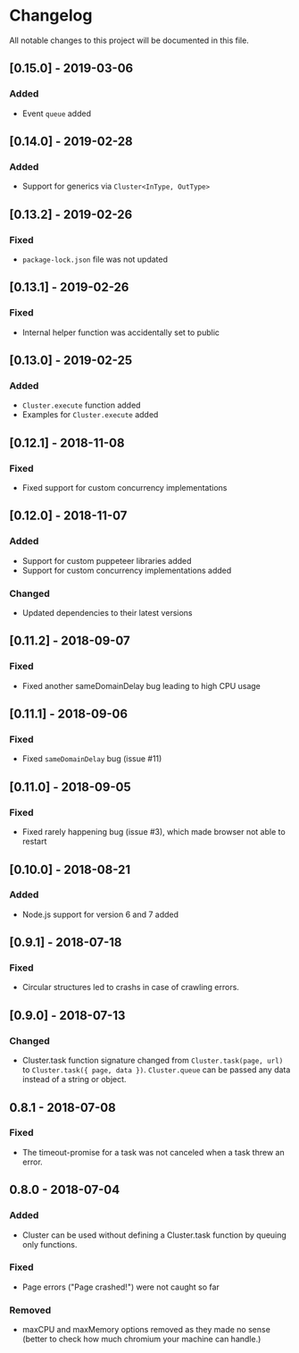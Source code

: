 # Changelog
All notable changes to this project will be documented in this file.

## [0.15.0] - 2019-03-06
### Added
- Event `queue` added

## [0.14.0] - 2019-02-28
### Added
- Support for generics via `Cluster<InType, OutType>`

## [0.13.2] - 2019-02-26
### Fixed
- `package-lock.json` file was not updated

## [0.13.1] - 2019-02-26
### Fixed
- Internal helper function was accidentally set to public

## [0.13.0] - 2019-02-25
### Added
- `Cluster.execute` function added
- Examples for `Cluster.execute` added

## [0.12.1] - 2018-11-08
### Fixed
- Fixed support for custom concurrency implementations

## [0.12.0] - 2018-11-07
### Added
- Support for custom puppeteer libraries added
- Support for custom concurrency implementations added
### Changed
- Updated dependencies to their latest versions

## [0.11.2] - 2018-09-07
### Fixed
- Fixed another sameDomainDelay bug leading to high CPU usage

## [0.11.1] - 2018-09-06
### Fixed
- Fixed `sameDomainDelay` bug (issue #11)

## [0.11.0] - 2018-09-05
### Fixed
- Fixed rarely happening bug (issue #3), which made browser not able to restart

## [0.10.0] - 2018-08-21
### Added
- Node.js support for version 6 and 7 added

## [0.9.1] - 2018-07-18
### Fixed
- Circular structures led to crashs in case of crawling errors.

## [0.9.0] - 2018-07-13
### Changed
- Cluster.task function signature changed from `Cluster.task(page, url)` to `Cluster.task({ page, data })`. `Cluster.queue` can be passed any data instead of a string or object.

## 0.8.1 - 2018-07-08
### Fixed
- The timeout-promise for a task was not canceled when a task threw an error.

## 0.8.0 - 2018-07-04
### Added
- Cluster can be used without defining a Cluster.task function by queuing only functions.

### Fixed
- Page errors ("Page crashed!") were not caught so far

### Removed
- maxCPU and maxMemory options removed as they made no sense (better to check how much chromium your machine can handle.)
